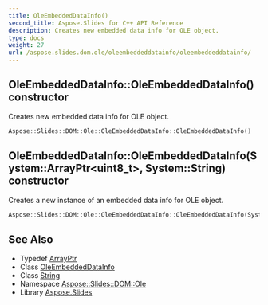 ```yaml
---
title: OleEmbeddedDataInfo()
second_title: Aspose.Slides for C++ API Reference
description: Creates new embedded data info for OLE object.
type: docs
weight: 27
url: /aspose.slides.dom.ole/oleembeddeddatainfo/oleembeddeddatainfo/
---
```

## OleEmbeddedDataInfo::OleEmbeddedDataInfo() constructor


Creates new embedded data info for OLE object.

```cpp
Aspose::Slides::DOM::Ole::OleEmbeddedDataInfo::OleEmbeddedDataInfo()
```

## OleEmbeddedDataInfo::OleEmbeddedDataInfo(System::ArrayPtr\<uint8_t\>, System::String) constructor


Creates a new instance of an embedded data info for OLE object.

```cpp
Aspose::Slides::DOM::Ole::OleEmbeddedDataInfo::OleEmbeddedDataInfo(System::ArrayPtr<uint8_t> embeddedFileData, System::String embeddedFileExtension)
```

## See Also

* Typedef [ArrayPtr](../../../system/arrayptr/)
* Class [OleEmbeddedDataInfo](../)
* Class [String](../../../system/string/)
* Namespace [Aspose::Slides::DOM::Ole](../../)
* Library [Aspose.Slides](../../../)